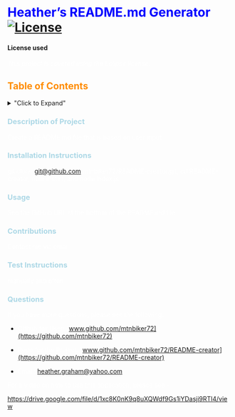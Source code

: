 
<style>
H1{color:Blue !important;}
H2{color:DarkOrange !important;}
H3{color:LightBlue !important;}
p{color:White !important;}
</style>

# Heather’s README.md Generator    [![License](https://img.shields.io/badge/License-EPL_1.0-red.svg)](https://opensource.org/licenses/EPL-1.0)

#### License used
*This project is covered using the Eclipse license.*

## Table of Contents
<details>
<summary>"Click to Expand"</summary>

- [Description](#description-of-project)
- [Installation](#installation-instructions)
- [Usage](#usage)
- [License](#license-used)
- [Contributions](#contributions)
- [Test Instructions](#test-instructions)
- [Questions](#questions)
</details>

### Description of Project
Create a README.md file that is based on user input

### Installation Instructions
git clone git@github.com:mtnbiker72/README-creator.git, cd README-creator, npm install, and node index.js


### Usage
See the GitHub URL at the bottom of the README.md file

### Contributions
Contact me via email


### Test Instructions
manually and often


### Questions
If you have more questions, please see the following:

* Github for User: [www.github.com/mtnbiker72](https://github.com/mtnbiker72)

* Repo for the Project: [www.github.com/mtnbiker72/README-creator](https://github.com/mtnbiker72/README-creator)

* Email: heather.graham@yahoo.com


For a video on how to use this application, please see - 


https://drive.google.com/file/d/1xc8K0nK9q8uXQWdf9Gs1iYDasji9RTl4/view

